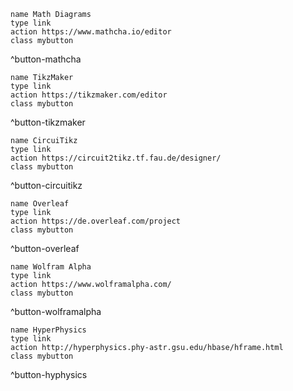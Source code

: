 ```button
name Math Diagrams
type link
action https://www.mathcha.io/editor
class mybutton
```

^button-mathcha

```button
name TikzMaker
type link
action https://tikzmaker.com/editor
class mybutton
```

^button-tikzmaker

```button
name CircuiTikz
type link
action https://circuit2tikz.tf.fau.de/designer/
class mybutton
```

^button-circuitikz

```button
name Overleaf
type link
action https://de.overleaf.com/project
class mybutton
```

^button-overleaf

```button
name Wolfram Alpha
type link
action https://www.wolframalpha.com/
class mybutton
```

^button-wolframalpha

```button
name HyperPhysics
type link
action http://hyperphysics.phy-astr.gsu.edu/hbase/hframe.html
class mybutton
```

^button-hyphysics


